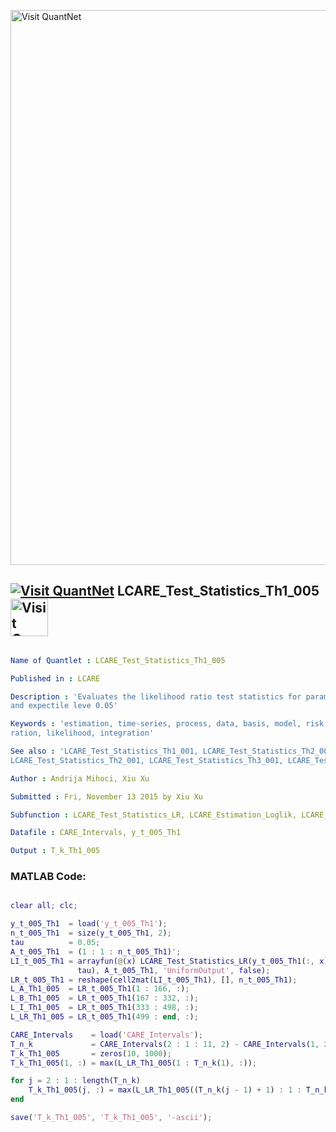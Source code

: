 
[<img src="https://github.com/QuantLet/Styleguide-and-FAQ/blob/master/pictures/banner.png" width="888" alt="Visit QuantNet">](http://quantlet.de/)

## [<img src="https://github.com/QuantLet/Styleguide-and-FAQ/blob/master/pictures/qloqo.png" alt="Visit QuantNet">](http://quantlet.de/) **LCARE_Test_Statistics_Th1_005** [<img src="https://github.com/QuantLet/Styleguide-and-FAQ/blob/master/pictures/QN2.png" width="60" alt="Visit QuantNet 2.0">](http://quantlet.de/)

```yaml

Name of Quantlet : LCARE_Test_Statistics_Th1_005

Published in : LCARE

Description : 'Evaluates the likelihood ratio test statistics for parameter constellation theta1
and expectile leve 0.05'

Keywords : 'estimation, time-series, process, data, basis, model, risk, parameter, likelihood
ration, likelihood, integration'

See also : 'LCARE_Test_Statistics_Th1_001, LCARE_Test_Statistics_Th2_005,
LCARE_Test_Statistics_Th2_001, LCARE_Test_Statistics_Th3_001, LCARE_Test_Statistics_Th3_005'

Author : Andrija Mihoci, Xiu Xu

Submitted : Fri, November 13 2015 by Xiu Xu

Subfunction : LCARE_Test_Statistics_LR, LCARE_Estimation_Loglik, LCARE_Loglik

Datafile : CARE_Intervals, y_t_005_Th1

Output : T_k_Th1_005

```


### MATLAB Code:
```matlab

clear all; clc;

y_t_005_Th1  = load('y_t_005_Th1');  
n_t_005_Th1  = size(y_t_005_Th1, 2);
tau          = 0.05;
A_t_005_Th1  = (1 : 1 : n_t_005_Th1)';
LI_t_005_Th1 = arrayfun(@(x) LCARE_Test_Statistics_LR(y_t_005_Th1(:, x), ...
               tau), A_t_005_Th1, 'UniformOutput', false);
LR_t_005_Th1 = reshape(cell2mat(LI_t_005_Th1), [], n_t_005_Th1);
L_A_Th1_005  = LR_t_005_Th1(1 : 166, :);
L_B_Th1_005  = LR_t_005_Th1(167 : 332, :);
L_I_Th1_005  = LR_t_005_Th1(333 : 498, :);
L_LR_Th1_005 = LR_t_005_Th1(499 : end, :);

CARE_Intervals    = load('CARE_Intervals');
T_n_k             = CARE_Intervals(2 : 1 : 11, 2) - CARE_Intervals(1, 2);
T_k_Th1_005       = zeros(10, 1000);
T_k_Th1_005(1, :) = max(L_LR_Th1_005(1 : T_n_k(1), :));

for j = 2 : 1 : length(T_n_k)    
    T_k_Th1_005(j, :) = max(L_LR_Th1_005((T_n_k(j - 1) + 1) : 1 : T_n_k(j), :));  
end

save('T_k_Th1_005', 'T_k_Th1_005', '-ascii');


```
